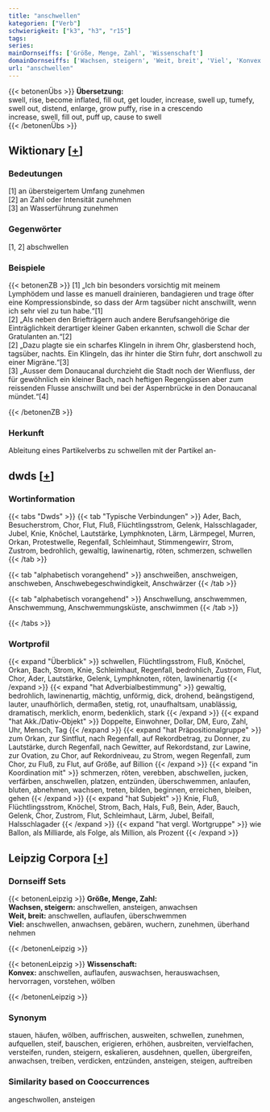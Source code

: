 ```yaml
---
title: "anschwellen"
kategorien: ["Verb"]
schwierigkeit: ["k3", "h3", "r15"]
tags:
series:
mainDornseiffs: ['Größe, Menge, Zahl', 'Wissenschaft']
domainDornseiffs: ['Wachsen, steigern', 'Weit, breit', 'Viel', 'Konvex']
url: "anschwellen"
---
```


{{< betonenÜbs >}}
**Übersetzung:**  
swell, rise, become inflated, fill out, get louder, increase, swell up, tumefy, swell out, distend, enlarge, grow puffy, rise in a crescendo  
increase, swell, fill out, puff up, cause to swell  
{{< /betonenÜbs >}}

## Wiktionary [[+](https://de.wiktionary.org/wiki/anschwellen)]

### Bedeutungen
[1] an übersteigertem Umfang zunehmen  
[2] an Zahl oder Intensität zunehmen  
[3] an Wasserführung zunehmen  

### Gegenwörter
[1, 2] abschwellen  

### Beispiele
{{< betonenZB >}}
[1] „Ich bin besonders vorsichtig mit meinem Lymphödem und lasse es manuell drainieren, bandagieren und trage öfter eine Kompressionsbinde, so dass der Arm tagsüber nicht anschwillt, wenn ich sehr viel zu tun habe.“[1]  
[2] „Als neben den Briefträgern auch andere Berufsangehörige die Einträglichkeit derartiger kleiner Gaben erkannten, schwoll die Schar der Gratulanten an.“[2]  
[2] „Dazu plagte sie ein scharfes Klingeln in ihrem Ohr, glasberstend hoch, tagsüber, nachts. Ein Klingeln, das ihr hinter die Stirn fuhr, dort anschwoll zu einer Migräne.“[3]  
[3] „Ausser dem Donaucanal durchzieht die Stadt noch der Wienfluss, der für gewöhnlich ein kleiner Bach, nach heftigen Regengüssen aber zum reissenden Flusse anschwillt und bei der Aspernbrücke in den Donaucanal mündet.“[4]  

{{< /betonenZB >}}
### Herkunft
Ableitung eines Partikelverbs zu schwellen mit der Partikel an-  



## dwds [[+](https://www.dwds.de/wb/anschwellen)]

### Wortinformation
{{< tabs "Dwds" >}}
{{< tab "Typische Verbindungen" >}}
Ader, Bach, Besucherstrom, Chor, Flut, Fluß, Flüchtlingsstrom, Gelenk, Halsschlagader, Jubel, Knie, Knöchel, Lautstärke, Lymphknoten, Lärm, Lärmpegel, Murren, Orkan, Protestwelle, Regenfall, Schleimhaut, Stimmengewirr, Strom, Zustrom, bedrohlich, gewaltig, lawinenartig, röten, schmerzen, schwellen
{{< /tab >}}

{{< tab "alphabetisch vorangehend" >}}
anschweißen, anschweigen, anschweben, Anschwebegeschwindigkeit, Anschwärzer
{{< /tab >}}

{{< tab "alphabetisch vorangehend" >}}
Anschwellung, anschwemmen, Anschwemmung, Anschwemmungsküste, anschwimmen
{{< /tab >}}

{{< /tabs >}}

### Wortprofil
{{< expand "Überblick" >}} schwellen, Flüchtlingsstrom, Fluß, Knöchel, Orkan, Bach, Strom, Knie, Schleimhaut, Regenfall, bedrohlich, Zustrom, Flut, Chor, Ader, Lautstärke, Gelenk, Lymphknoten, röten, lawinenartig {{< /expand >}}
{{< expand "hat Adverbialbestimmung" >}} gewaltig, bedrohlich, lawinenartig, mächtig, unförmig, dick, drohend, beängstigend, lauter, unaufhörlich, dermaßen, stetig, rot, unaufhaltsam, unablässig, dramatisch, merklich, enorm, bedenklich, stark {{< /expand >}}
{{< expand "hat Akk./Dativ-Objekt" >}} Doppelte, Einwohner, Dollar, DM, Euro, Zahl, Uhr, Mensch, Tag {{< /expand >}}
{{< expand "hat Präpositionalgruppe" >}} zum Orkan, zur Sintflut, nach Regenfall, auf Rekordbetrag, zu Donner, zu Lautstärke, durch Regenfall, nach Gewitter, auf Rekordstand, zur Lawine, zur Ovation, zu Chor, auf Rekordniveau, zu Strom, wegen Regenfall, zum Chor, zu Fluß, zu Flut, auf Größe, auf Billion {{< /expand >}}
{{< expand "in Koordination mit" >}} schmerzen, röten, verebben, abschwellen, jucken, verfärben, anschwellen, platzen, entzünden, überschwemmen, anlaufen, bluten, abnehmen, wachsen, treten, bilden, beginnen, erreichen, bleiben, gehen {{< /expand >}}
{{< expand "hat Subjekt" >}} Knie, Fluß, Flüchtlingsstrom, Knöchel, Strom, Bach, Hals, Fuß, Bein, Ader, Bauch, Gelenk, Chor, Zustrom, Flut, Schleimhaut, Lärm, Jubel, Beifall, Halsschlagader {{< /expand >}}
{{< expand "hat vergl. Wortgruppe" >}} wie Ballon, als Milliarde, als Folge, als Million, als Prozent {{< /expand >}}

## Leipzig Corpora [[+](https://corpora.uni-leipzig.de/en/res?word=anschwellen&corpusId=deu_newscrawl-public_2018)]

### Dornseiff Sets
{{< betonenLeipzig >}}
**Größe, Menge, Zahl:**  
**Wachsen, steigern:** anschwellen, ansteigen, anwachsen  
**Weit, breit:** anschwellen, auflaufen, überschwemmen  
**Viel:** anschwellen, anwachsen, gebären, wuchern, zunehmen, überhand nehmen  

{{< /betonenLeipzig >}}


{{< betonenLeipzig >}}
**Wissenschaft:**  
**Konvex:** anschwellen, auflaufen, auswachsen, herauswachsen, hervorragen, vorstehen, wölben  

{{< /betonenLeipzig >}}

### Synonym
stauen, häufen, wölben, auffrischen, ausweiten, schwellen, zunehmen, aufquellen, steif, bauschen, erigieren, erhöhen, ausbreiten, vervielfachen, versteifen, runden, steigern, eskalieren, ausdehnen, quellen, übergreifen, anwachsen, treiben, verdicken, entzünden, ansteigen, steigen, auftreiben


### Similarity based on Cooccurrences
angeschwollen, ansteigen

